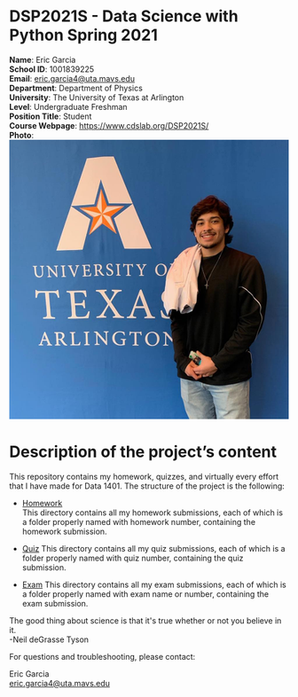 

# DSP2021S - Data Science with Python Spring 2021

**Name**: Eric Garcia  
**School ID**: 1001839225  
**Email**: eric.garcia4@uta.mavs.edu  
**Department**: Department of Physics    
**University**: The University of Texas at Arlington    
**Level**: Undergraduate Freshman   
**Position Title**: Student      
**Course Webpage**: https://www.cdslab.org/DSP2021S/  
**Photo**:   
![this is a photo of Eric Garcia](images/Facebook%20pic.jpg)

#       Description of the project’s content    
This repository contains my homework, quizzes, and virtually every effort that I have made for Data 1401. The structure of the project is the following:

+   [Homework](https://github.com/Ericmg25/DSP2021S/blob/main/Homework)  
This directory contains all my homework submissions, each of which is a folder properly named with homework number, containing the homework submission.

+   [Quiz](https://github.com/Ericmg25/DSP2021S/blob/main/Quiz)
This directory contains all my quiz submissions, each of which is a folder properly named with quiz number, containing the quiz submission.

+   [Exam](https://github.com/Ericmg25/DSP2021S/blob/main/Exam)
This directory contains all my exam submissions, each of which is a folder properly named with exam name or number, containing the exam submission.

The good thing about science is that it's true whether or not you believe in it.  
-Neil deGrasse Tyson

For questions and troubleshooting, please contact:

Eric Garcia  
eric.garcia4@uta.mavs.edu
